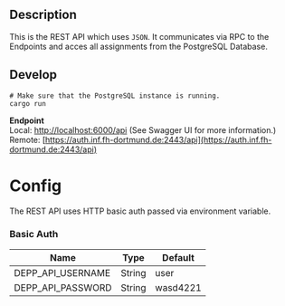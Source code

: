 ## Description

This is the REST API which uses `JSON`. It communicates via RPC to the Endpoints and acces all assignments from the PostgreSQL Database.

## Develop

```
# Make sure that the PostgreSQL instance is running.
cargo run
```

**Endpoint**  
Local:
[http://localhost:6000/api](http://localhost:6000/api) (See Swagger UI for more information.)  
Remote:
[https://auth.inf.fh-dortmund.de:2443/api](https://auth.inf.fh-dortmund.de:2443/api)

# Config

The REST API uses HTTP basic auth passed via environment variable.

### Basic Auth

| Name              | Type   | Default  |
| ----------------- | ------ | -------- |
| DEPP_API_USERNAME | String | user     |
| DEPP_API_PASSWORD | String | wasd4221 |
